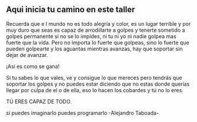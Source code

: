 ## Aqui inicia tu camino en este taller 

Recuerda que e l mundo no es todo alegría y color, es un lugar terrible y por muy duro que seas es capaz de arrodillarte a golpes y tenerte sometido a golpes permanente si no se lo impides, ni tu ni yo ni nadie golpea mas fuerte que la vida. Pero no importa lo fuerte que golpeas, sino lo fuerte que pueden golpearte y los aguantas mientras avanzas, hay que soportar sin dejar de avanzar.

¡Así es como se gana!

Si tu sabes lo que vales, ve y consigue lo que mereces pero tendrás que soportar los golpes y no puedes estar diciendo que no estas donde querías llegar por culpa de el o de ella, eso lo hacen los cobardes y tú no lo eres.

TÚ ERES CAPAZ DE TODO.


si puedes imaginarlo puedes programarlo
  -Alejandro Taboada- 
